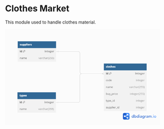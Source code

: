 # Clothes Market

This module used to handle clothes material.

<img src="Clothes Market ERD.png" style="text-align:center">